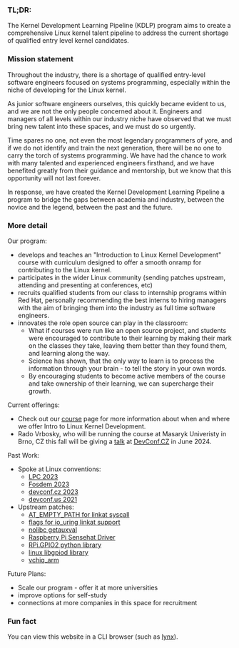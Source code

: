 ### TL;DR:

The Kernel Development Learning Pipeline (KDLP) program aims to create a comprehensive Linux kernel talent pipeline to address the current shortage of qualified entry level kernel candidates. 

### Mission statement

Throughout the industry, there is a shortage of qualified entry-level software engineers focused on systems programming, especially within the niche of developing for the Linux kernel.

As junior software engineers ourselves, this quickly became evident to us, and we are not the only people concerned about it.
Engineers and managers of all levels within our industry niche have observed that we must bring new talent into these spaces, and we must do so urgently.

Time spares no one, not even the most legendary programmers of yore, and if we do not identify and train the next generation,
there will be no one to carry the torch of systems programming.
We have had the chance to work with many talented and experienced engineers firsthand, and we have benefited greatly from their guidance and mentorship, but we know that this opportunity will not last forever.

In response, we have created the Kernel Development Learning Pipeline a program to bridge the gaps between academia and industry, between the novice and the legend, between the past and the future.

### More detail

Our program:

 - develops and teaches an "Introduction to Linux Kernel Development" course with curriculum designed to offer a smooth onramp for contributing to the Linux kernel.
 - participates in the wider Linux community (sending patches upstream, attending and presenting at conferences, etc)
 - recruits qualified students from our class to internship programs within Red Hat, personally recommending the best interns to hiring managers with the aim of bringing them into the industry as full time software engineers.
 - innovates the role open source can play in the classroom:
   - What if courses were run like an open source project, and students were encouraged to contribute to their learning by making their mark on the classes they take, leaving them better than they found them, and learning along the way.
   - Science has shown, that the only way to learn is to process the information through your brain - to tell the story in your own words.
   - By encouraging students to become active members of the course and take ownership of their learning, we can supercharge their growth.

Current offerings:

* Check out our
[course](/course/index)
page for more information about when and where we offer Intro to Linux Kernel Development.
* Rado Vrbosky, who will be running the course at Masaryk Univeristy in Brno, CZ this fall
will be giving a
[talk](https://pretalx.com/devconf-cz-2024/talk/XSXKCT/)
at
[DevConf.CZ](https://www.devconf.info/cz/)
in June 2024.

Past Work:

 - Spoke at Linux conventions:
    - [LPC 2023](https://lpc.events/event/17/contributions/1554/)
    - [Fosdem 2023](https://archive.fosdem.org/2023/schedule/event/kdlp_kernel_devel_learning_pipeline/)
    - [devconf.cz 2023](https://devconfcz2023.sched.com/event/1MYmM/kernel-development-learning-pipeline-kdlp)
    - [devconf.us 2021](https://devconfus2021.sched.com/event/lkgk/fedora-linux-for-the-raspberry-pi-platform)
  - Upstream patches:
    - [AT_EMPTY_PATH for linkat syscall](https://lore.kernel.org/all/20231110170615.2168372-1-cmirabil@redhat.com/)
    - [flags for io_uring linkat support](https://lore.kernel.org/all/20231120105545.1209530-1-cmirabil@redhat.com/)
    - [nolibc getauxval](https://lore.kernel.org/all/20240116181147.2230944-1-cmirabil@redhat.com/)
    - [Raspberry Pi Sensehat Driver](https://lore.kernel.org/lkml/20220823174158.45579-1-cmirabil@redhat.com/)
    - [RPi.GPIO2 python library](https://pypi.org/project/RPi.GPIO2/)
    - [linux libgpiod library](https://lore.kernel.org/linux-gpio/20191203192305.31722-1-jsavitz@redhat.com/)
    - [vchiq_arm](https://lore.kernel.org/all/20211014223230.451659-1-mguma@redhat.com/)

Future Plans:

 - Scale our program - offer it at more universities
 - improve options for self-study
 - connections at more companies in this space for recruitment

### Fun fact

You can view this website in a CLI browser (such as [lynx](https://lynx.invisible-island.net/lynx2.8.9/index.html)).
